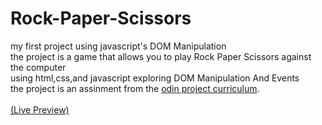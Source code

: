# Rock-Paper-Scissors
my first project using javascript's DOM Manipulation<br>
the project is a game that allows you to play Rock Paper Scissors against the computer<br>
using html,css,and javascript exploring DOM Manipulation And Events<br>
the project is an assinment from the <a href="https://www.theodinproject.com/">odin project curriculum</a>.
<br>
<br>
<a href="https://ShadeAyman.github.io/Rock-Paper-Scissors/"> (Live Preview)</a>
